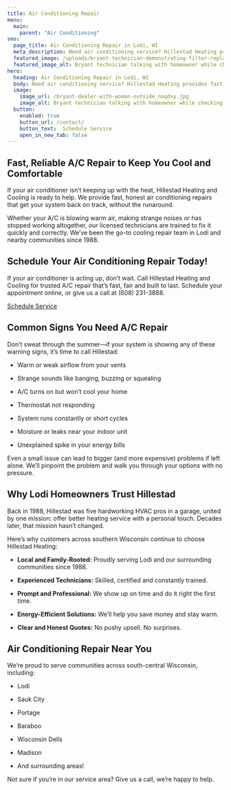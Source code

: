 ```yaml
---
title: Air Conditioning Repair
menu:
  main:
    parent: "Air Conditioning"
seo:
  page_title: Air Conditioning Repair in Lodi, WI
  meta_description: Need air conditioning service? Hillestad Heating provides fast, reliable A/C repairs and installations across south-central Wisconsin.
  featured_image: /uploads/bryant-technician-demonstrating-filter-replacement-1000.jpg
  featured_image_alt: Bryant technician talking with homeowner while checking air filter and furnace
hero: 
  heading: Air Conditioning Repair in Lodi, WI
  body: Need air conditioning service? Hillestad Heating provides fast, reliable A/C repairs and installations across south-central Wisconsin.
  image: 
    image_url: /bryant-dealer-with-woman-outside_noqdxy.jpg
    image_alt: Bryant technician talking with homeowner while checking air filter and furnace
  button:
    enabled: true
    button_url: /contact/ 
    button_text:  Schedule Service
    open_in_new_tab: false
---
```


## Fast, Reliable A/C Repair to Keep You Cool and Comfortable

If your air conditioner isn’t keeping up with the heat, Hillestad Heating and Cooling is ready to help. We provide fast, honest air conditioning repairs that get your system back on track, without the runaround.

Whether your A/C is blowing warm air, making strange noises or has stopped working altogether, our licensed technicians are trained to fix it quickly and correctly. We’ve been the go-to cooling repair team in Lodi and nearby communities since 1988.

<div class="breakout bg-black flow">
  <h2 class="no-margin">Schedule Your Air Conditioning Repair Today!</h2>

 If your air conditioner is acting up, don’t wait. Call Hillestad Heating and Cooling for trusted A/C repair that’s fast, fair and built to last. Schedule your appointment online, or give us a call at (608) 231-3888.

  <a class="btn btn--primary" href="/contact/">Schedule Service</a>

</div>

## Common Signs You Need A/C Repair

Don’t sweat through the summer—if your system is showing any of these warning signs, it’s time to call Hillestad:

*	Warm or weak airflow from your vents

*	Strange sounds like banging, buzzing or squealing

*	A/C turns on but won’t cool your home

*	Thermostat not responding

*	System runs constantly or short cycles

*	Moisture or leaks near your indoor unit

*	Unexplained spike in your energy bills

Even a small issue can lead to bigger (and more expensive) problems if left alone. We’ll pinpoint the problem and walk you through your options with no pressure.

## Why Lodi Homeowners Trust Hillestad

Back in 1988, Hillestad was five hardworking HVAC pros in a garage, united by one mission: offer better heating service with a personal touch. Decades later, that mission hasn’t changed.

Here’s why customers across southern Wisconsin continue to choose Hillestad Heating:

*	**Local and Family-Rooted:** Proudly serving Lodi and our surrounding communities since 1988.

*	**Experienced Technicians:** Skilled, certified and constantly trained.

*	**Prompt and Professional:** We show up on time and do it right the first time.

*	**Energy-Efficient Solutions:** We’ll help you save money and stay warm.

*	**Clear and Honest Quotes:** No pushy upsell. No surprises.

## Air Conditioning Repair Near You

We’re proud to serve communities across south-central Wisconsin, including:

*	Lodi

*	Sauk City

*	Portage

*	Baraboo

*	Wisconsin Dells

*	Madison

*	And surrounding areas!

Not sure if you’re in our service area? Give us a call, we’re happy to help.